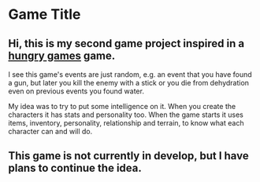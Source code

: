 # Game Title

## Hi, this is my second game project inspired in a [hungry games](http://brantsteele.net/hungergames/disclaimer.php) game. 

I see this game's events are just random, e.g. an event that you have found a gun, but later you kill the enemy with a stick or you die from dehydration even on previous events you found water.

My idea was to try to put some intelligence on it. When you create the characters it has stats and personality too.
When the game starts it uses items, inventory, personality, relationship and terrain, to know what each character can and will do.

## This game is not currently in develop, but I have plans to continue the idea.
